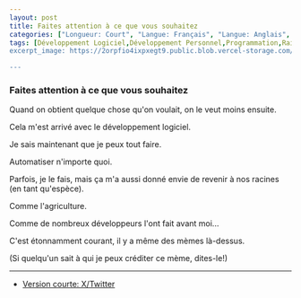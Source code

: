 ```yaml
---
layout: post
title: Faites attention à ce que vous souhaitez
categories: ["Longueur: Court", "Langue: Français", "Langue: Anglais", "Gamsblurb"]
tags: [Développement Logiciel,Développement Personnel,Programmation,Raison d'Être,Mème,Gamsblurb]
excerpt_image: https://2orpfio4ixpxegt9.public.blob.vercel-storage.com/blogPost/cm110x8mr004tjv0c7rjqapy9/preview-image-HykJolRchmoJRXTWzELYRl7SwmYl4l.jpg

---
```


### **Faites attention à ce que vous souhaitez**

Quand on obtient quelque chose qu'on voulait, on le veut moins ensuite.

Cela m'est arrivé avec le développement logiciel.

Je sais maintenant que je peux tout faire.

Automatiser n'importe quoi.

Parfois, je le fais, mais ça m'a aussi donné envie de revenir à nos racines (en tant qu'espèce).

Comme l'agriculture.

Comme de nombreux développeurs l'ont fait avant moi...

C'est étonnamment courant, il y a même des mèmes là-dessus.

(Si quelqu'un sait à qui je peux créditer ce mème, dites-le!)

---

- [Version courte: X/Twitter](https://x.com/MartinGamsby/status/1834655918690119818)

